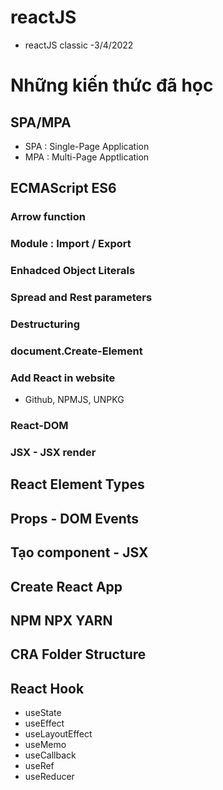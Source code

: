 # reactJS
- reactJS classic
-3/4/2022
# Những kiến thức đã học
## SPA/MPA
- SPA : Single-Page Application
- MPA : Multi-Page Apptlication

## ECMAScript ES6
### Arrow function
### Module : Import / Export
### Enhadced Object Literals 
### Spread and Rest parameters
### Destructuring 
### document.Create-Element
### Add React in website
- Github, NPMJS, UNPKG
### React-DOM 
### JSX - JSX render
## React Element Types
## Props - DOM Events
## Tạo component - JSX
## Create React App
## NPM NPX YARN
## CRA Folder Structure
## React Hook
- useState
- useEffect
- useLayoutEffect
- useMemo
- useCallback
- useRef
- useReducer